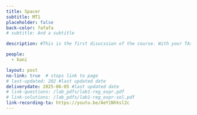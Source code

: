 ```yaml
---
title: Spacer
subtitle: MT1 
placeholder: false
back-color: fafafa
# subtitle: And a subtitle

description: #This is the first disucssion of the course. With your TAs, you will discuss how to  

people:
  - kani

layout: post
no-link: true  # stops link to page 
# last-updated: 202 #last updated date
deliverydate: 2025-06-05 #last updated date
# link-questions: /lab_pdfs/lab1-reg_expr.pdf
# link-solutions: /lab_pdfs/lab1-reg_expr-sol.pdf
link-recording-ta: https://youtu.be/AeY1Nhksl2c
---
```


